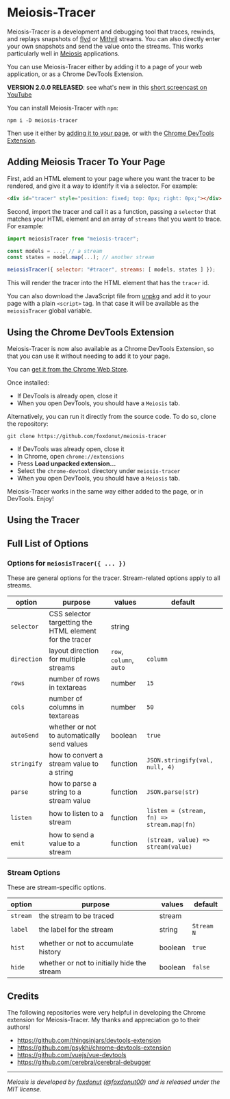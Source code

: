 # Meiosis-Tracer

Meiosis-Tracer is a development and debugging tool that traces, rewinds, and replays snapshots of
[flyd](https://github.com/paldepind/flyd) or [Mithril](https://mithril.js.org/stream.html) streams.
You can also directly enter your own snapshots and send the value onto the streams. This works
particularly well in [Meiosis](http://meiosis.js.org) applications.

You can use Meiosis-Tracer either by adding it to a page of your web application, or as a
Chrome DevTools Extension.

**VERSION 2.0.0 RELEASED**: see what's new in this
[short screencast on YouTube](https://www.youtube.com/watch?v=2T7faqh3unc)

You can install Meiosis-Tracer with `npm`:

```
npm i -D meiosis-tracer
```

Then use it either by
[adding it to your page](#adding-meiosis-tracer-to-your-page), or with the
[Chrome DevTools Extension](#using-the-chrome-devtools-extension).

## Adding Meiosis Tracer To Your Page

First, add an HTML element to your page where you want the tracer
to be rendered, and give it a way to identify it via a selector. For example:

```html
<div id="tracer" style="position: fixed; top: 0px; right: 0px;"></div>
```

Second, import the tracer and call it as a function, passing a `selector` that matches your
HTML element and an array of `streams` that you want to trace. For example:

```javascript
import meiosisTracer from "meiosis-tracer";

const models = ...; // a stream
const states = model.map(...); // another stream

meiosisTracer({ selector: "#tracer", streams: [ models, states ] });
```

This will render the tracer into the HTML element that has the `tracer` id.

You can also download the JavaScript file from
[unpkg](https://unpkg.com/meiosis-tracer) and add it to your page with a plain `<script>` tag.
In that case it will be available as the `meiosisTracer` global variable.

## Using the Chrome DevTools Extension

Meiosis-Tracer is now also available as a Chrome DevTools Extension, so that you can use it
without needing to add it to your page.

You can
[get it from the Chrome Web Store](https://chrome.google.com/webstore/detail/meiosis-tracer/lcomllmppaiciocfbeefdeoplnfpnnfl).

Once installed:

- If DevTools is already open, close it
- When you open DevTools, you should have a `Meiosis` tab.

Alternatively, you can run it directly from the source code. To do so, clone the repository:

```
git clone https://github.com/foxdonut/meiosis-tracer
```

- If DevTools was already open, close it
- In Chrome, open `chrome://extensions`
- Press **Load unpacked extension...**
- Select the `chrome-devtool` directory under `meiosis-tracer`
- When you open DevTools, you should have a `Meiosis` tab.

Meiosis-Tracer works in the same way either added to the page, or in DevTools. Enjoy!

## Using the Tracer

## Full List of Options

### Options for `meiosisTracer({ ... })`

These are general options for the tracer. Stream-related options apply to all streams.

| option | purpose | values  | default |
|--------|---------|---------|---------|
| `selector` | CSS selector targetting the HTML element for the tracer | string |    |
| `direction` | layout direction for multiple streams | `row`, `column`, `auto` | `column` |
| `rows` | number of rows in textareas | number | `15`   |
| `cols` | number of columns in textareas | number | `50`   |
| `autoSend` | whether or not to automatically send values | boolean | `true` |
| `stringify` | how to convert a stream value to a string | function | `JSON.stringify(val, null, 4)` |
| `parse` | how to parse a string to a stream value | function | `JSON.parse(str)` |
| `listen` | how to listen to a stream | function | `listen = (stream, fn) => stream.map(fn)` |
| `emit` | how to send a value to a stream | function | `(stream, value) => stream(value)` |

### Stream Options

These are stream-specific options.

| option | purpose | values  | default |
|--------|---------|---------|---------|
| `stream` | the stream to be traced | stream | |
| `label` | the label for the stream | string | `Stream N` |
| `hist` | whether or not to accumulate history | boolean | `true` |
| `hide` | whether or not to initially hide the stream | boolean | `false` |

## Credits

The following repositories were very helpful in developing the Chrome extension for Meiosis-Tracer.
My thanks and appreciation go to their authors!

- https://github.com/thingsinjars/devtools-extension
- https://github.com/psykhi/chrome-devtools-extension
- https://github.com/vuejs/vue-devtools
- https://github.com/cerebral/cerebral-debugger

-----

_Meiosis is developed by [foxdonut](https://github.com/foxdonut)
([@foxdonut00](http://twitter.com/foxdonut00)) and is released under the MIT license._
